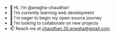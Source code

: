 - 👋 Hi, I’m @anagha-chaudhari
- 🌱 I’m currently learning web development
- 🙌 I'm eager to begin my open-source journey
- 📝 I’m looking to collaborate on new projects
- 📫 Reach me at chaudhari.30.anagha@gmail.com

<!---
anagha-chaudhari/anagha-chaudhari is a ✨ special ✨ repository because its `README.md` (this file) appears on your GitHub profile.
You can click the Preview link to take a look at your changes.
--->
